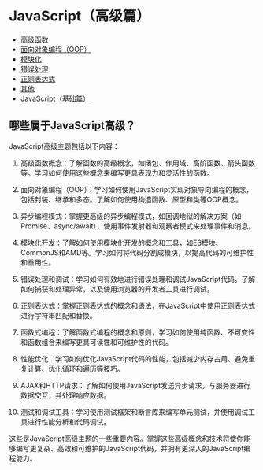 # JavaScript（高级篇）

- [高级函数](advanced_function.md)
- [面向对象编程（OOP）](oop.md)
- [模块化](module.md)
- [错误处理](error.md)
- [正则表达式](regexp.md)
- [其他](other.md)
- [JavaScript（基础篇）](../index0.md)

## 哪些属于JavaScript高级？
JavaScript高级主题包括以下内容：

1. 高级函数概念：了解函数的高级概念，如闭包、作用域、高阶函数、箭头函数等。学习如何使用这些概念来编写更具表现力和灵活性的函数。

2. 面向对象编程（OOP）：学习如何使用JavaScript实现对象导向编程的概念，包括封装、继承和多态。了解如何使用构造函数、原型和类等OOP概念。

3. 异步编程模式：掌握更高级的异步编程模式，如回调地狱的解决方案（如Promise、async/await），使用事件发射器和观察者模式来处理事件和消息。

4. 模块化开发：了解如何使用模块化开发的概念和工具，如ES模块、CommonJS和AMD等。学习如何将代码分割成模块，以提高代码的可维护性和重用性。

5. 错误处理和调试：学习如何有效地进行错误处理和调试JavaScript代码。了解如何捕获和处理异常，以及使用浏览器的开发者工具进行调试。

6. 正则表达式：掌握正则表达式的概念和语法，在JavaScript中使用正则表达式进行字符串匹配和替换。

7. 函数式编程：了解函数式编程的概念和原则，学习如何使用纯函数、不可变性和函数组合来编写更具可读性和可维护性的代码。

8. 性能优化：学习如何优化JavaScript代码的性能，包括减少内存占用、避免重复计算、优化循环和遍历等技巧。

9. AJAX和HTTP请求：了解如何使用JavaScript发送异步请求，与服务器进行数据交互，并处理响应数据。

10. 测试和调试工具：学习使用测试框架和断言库来编写单元测试，并使用调试工具进行性能分析和代码调试。

这些是JavaScript高级主题的一些重要内容。掌握这些高级概念和技术将使你能够编写更复杂、高效和可维护的JavaScript代码，并拥有更深入的JavaScript编程能力。
